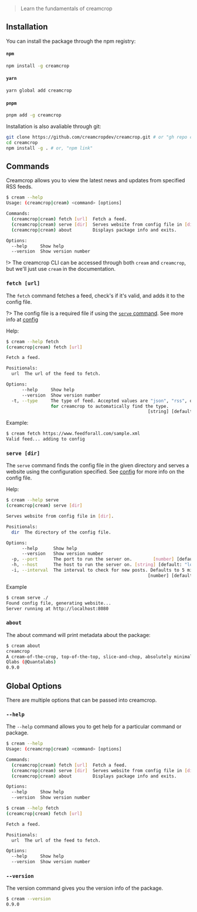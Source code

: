 > Learn the fundamentals of creamcrop

## Installation

You can install the package through the npm registry:
<!-- tabs:start -->

#### **`npm`**
```sh
npm install -g creamcrop
```

#### **`yarn`**
```sh   
yarn global add creamcrop
```

#### **`pnpm`**
```sh
pnpm add -g creamcrop
```
<!-- tabs:end -->
Installation is also avaliable through git:
```sh
git clone https://github.com/creamcropdev/creamcrop.git # or "gh repo clone creamcropdev/creamcrop"
cd creamcrop
npm install -g . # or, "npm link"
```

## Commands

Creamcrop allows you to view the latest news and updates from specified RSS feeds.
```sh
$ cream --help
Usage: (creamcrop|cream) <command> [options]

Commands:
  (creamcrop|cream) fetch [url]  Fetch a feed.
  (creamcrop|cream) serve [dir]  Serves website from config file in [dir].
  (creamcrop|cream) about        Displays package info and exits.

Options:
  --help     Show help                                                 [boolean]
  --version  Show version number                                       [boolean]
```
!> The creamcrop CLI can be accessed through both `cream` and `creamcrop`, but we'll just use `cream` in the documentation.

### `fetch [url]`

The `fetch` command fetches a feed, check's if it's valid, and adds it to the config file.

?> The config file is a required file if using the [`serve` command](#serve-url). See more info at [config](./config.md)

Help:
```sh
$ cream --help fetch
(creamcrop|cream) fetch [url]

Fetch a feed.

Positionals:
  url  The url of the feed to fetch.                                    [string]

Options:
      --help     Show help                                             [boolean]
      --version  Show version number                                   [boolean]
  -t, --type     The type of feed. Accepted values are "json", "rss", or "none"
                 for creamcrop to automatically find the type.
                                                      [string] [default: "none"]
```
Example:
```sh
$ cream fetch https://www.feedforall.com/sample.xml
Valid feed... adding to config
```

### `serve [dir]`

The `serve` command finds the config file in the given directory and serves a website using the configuration specified.
See [config](./config.md) for more info on the config file.

Help:
```sh
$ cream --help serve
(creamcrop|cream) serve [dir]

Serves website from config file in [dir].

Positionals:
  dir  The directory of the config file.                                [string]

Options:
      --help      Show help                                            [boolean]
      --version   Show version number                                  [boolean]
  -p, --port      The port to run the server on.        [number] [default: 8080]
  -h, --host      The host to run the server on. [string] [default: "localhost"]
  -i, --interval  The interval to check for new posts. Defaults to 5 minutes.
                                                      [number] [default: 300000]
```
Example
```sh
$ cream serve ./
Found config file, generating website...
Server running at http://localhost:8080
```

### `about`

The about command will print metadata about the package:

```sh
$ cream about
creamcrop
A cream-of-the-crop, top-of-the-top, slice-and-chop, absolutely minimalist news getter.
Qlabs (@Quantalabs)
0.9.0
```

## Global Options

There are multiple options that can be passed into creamcrop.

### `--help`
The `--help` command allows you to get help for a particular command or package.

```sh
$ cream --help
Usage: (creamcrop|cream) <command> [options]

Commands:
  (creamcrop|cream) fetch [url]  Fetch a feed.
  (creamcrop|cream) serve [dir]  Serves website from config file in [dir].
  (creamcrop|cream) about        Displays package info and exits.

Options:
  --help     Show help                                                 [boolean]
  --version  Show version number                                       [boolean]

$ cream --help fetch
(creamcrop|cream) fetch [url]

Fetch a feed.

Positionals:
  url  The url of the feed to fetch.                                    [string]

Options:
  --help     Show help                                                 [boolean]
  --version  Show version number                                       [boolean]
```


### `--version`
The version command gives you the version info of the package.
```sh
$ cream --version
0.9.0
```
